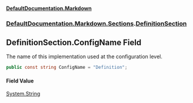 #### [DefaultDocumentation\.Markdown](../../../../index.md 'index')
### [DefaultDocumentation\.Markdown\.Sections](../../../../index.md#DefaultDocumentation.Markdown.Sections 'DefaultDocumentation\.Markdown\.Sections').[DefinitionSection](index.md 'DefaultDocumentation\.Markdown\.Sections\.DefinitionSection')

## DefinitionSection\.ConfigName Field

The name of this implementation used at the configuration level\.

```csharp
public const string ConfigName = "Definition";
```

#### Field Value
[System\.String](https://learn.microsoft.com/en-us/dotnet/api/system.string 'System\.String')